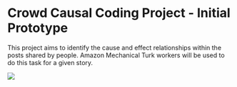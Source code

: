 # Crowd Causal Coding Project - Initial Prototype
This project aims to identify the cause and effect relationships within the posts shared by people. Amazon Mechanical Turk workers will be used to do this task for a given story.

<img src="https://iremgokceyildirim.com/v2/images/portfolio/crowd/causalplatform.png"/>

